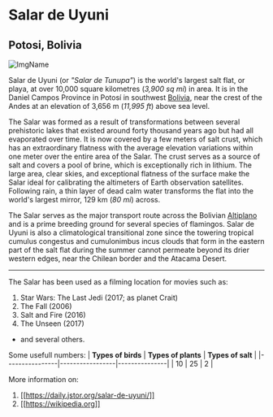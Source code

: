 # Salar de Uyuni
## Potosi, Bolivia

![ImgName](https://daily.jstor.org/wp-content/uploads/2015/08/Solar_de_Uyuni_1050x700.jpg)

Salar de Uyuni (or *"Salar de Tunupa"*) is the world's largest salt flat, or playa, at over 10,000 square kilometres (*3,900 sq mi*) in area.
It is in the Daniel Campos Province in Potosí in southwest [Bolivia](https://en.wikipedia.org/wiki/Bolivia), near the crest of the Andes at an elevation of 3,656 m (*11,995 ft*) 
above sea level.

The Salar was formed as a result of transformations between several prehistoric lakes that existed around forty thousand years ago but had 
all evaporated over time. It is now covered by a few meters of salt crust, which has an extraordinary flatness with the average elevation 
variations within one meter over the entire area of the Salar. The crust serves as a source of salt and covers a pool of brine, which is 
exceptionally rich in lithium. The large area, clear skies, and exceptional flatness of the surface make the Salar ideal for calibrating 
the altimeters of Earth observation satellites. Following rain, a thin layer of dead calm water transforms the flat into 
the world's largest mirror, 129 km (*80 mi*) across.

The Salar serves as the major transport route across the Bolivian [Altiplano](https://en.wikipedia.org/wiki/Altiplano) and is a prime breeding ground for several species of flamingos. 
Salar de Uyuni is also a climatological transitional zone since the towering tropical cumulus congestus and cumulonimbus incus clouds that 
form in the eastern part of the salt flat during the summer cannot permeate beyond its drier western edges, near the Chilean border and the 
Atacama Desert.

***

The Salar has been used as a filming location for movies such as:
1. Star Wars: The Last Jedi (2017; as planet Crait)
2. The Fall (2006)
3. Salt and Fire (2016)
4. The Unseen (2017) 
* and several others.

Some usefull numbers:
| **Types of birds** | **Types of plants** | **Types of salt** | 
|----------------|-----------------|---------------|
|      10        |        25       |      2        |


More information on:
1. [[https://daily.jstor.org/salar-de-uyuni/]]
2. [[https://wikipedia.org]]



